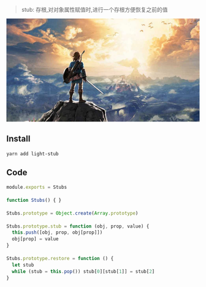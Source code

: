 > stub: 存根,对对象属性赋值时,进行一个存根方便恢复之前的值

![my love](./logo.png)
## Install
```shell
yarn add light-stub
```

## Code
```javascript
module.exports = Stubs

function Stubs() { }

Stubs.prototype = Object.create(Array.prototype)

Stubs.prototype.stub = function (obj, prop, value) {
  this.push([obj, prop, obj[prop]])
  obj[prop] = value
}

Stubs.prototype.restore = function () {
  let stub
  while (stub = this.pop()) stub[0][stub[1]] = stub[2]
}

```

